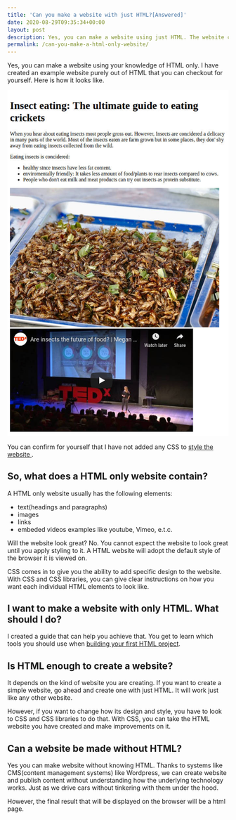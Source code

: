 ```yaml
---
title: 'Can you make a website with just HTML?[Answered]'
date: 2020-08-29T09:35:34+00:00
layout: post
description: Yes, you can make a website using just HTML. The website can have text, links, pictures, videos and audio. You can then use CSS to make it look better. You can checkout an example of how a HTML only website would look like.
permalink: /can-you-make-a-html-only-website/
---
```


Yes, you can make a website using your knowledge of HTML only. I have created an example website purely out of HTML that you can checkout for yourself. Here is how it looks like.

<img src="https://github.com/avicndugu/practice-projects-html/blob/master/cricket-eating/screenshots/with-youtube.jpg?raw=true" alt="Screenshot of HTML only website"/>

You can confirm for yourself that I have not added any CSS to <a href="https://avicndugu.github.io/practice-projects-html/cricket-eating/index.html" target="_blank">style the website </a>.

## So, what does a HTML only website contain?
A HTML only website usually has the following elements: 
    
- text(headings and paragraphs)
- images
- links
- embeded videos examples like youtube, Vimeo, e.t.c.

Will the website look great?
No. You cannot expect the website to look great until you apply styling to it. A HTML website will adopt the default style of the browser it is viewed on.

CSS comes in to give you the ability to add specific design to the website. With CSS and CSS libraries, you can give clear instructions on how you want each individual HTML elements to look like. 

## I want to make a website with only HTML. What should I do?
I created a guide that can help you achieve that. You get to learn which tools you should use when [building your first HTML project](/create-a-web-page-using-html/).

## Is HTML enough to create a website?
It depends on the kind of website you are creating. If you want to create a simple website, go ahead and create one with just HTML. It will work just like any other website.

However, if you want to change how its design and style, you have to look to CSS and CSS libraries to do that. With CSS, you can take the HTML website you have created and make improvements on it.

## Can a website be made without HTML?
Yes you can make website without knowing HTML. Thanks to systems like CMS(content management systems) like Wordpress, we can create website and publish content without understanding how the underlying technology works. Just as we drive cars without tinkering with them under the hood.

However, the final result that will be displayed on the browser will be a html page.

